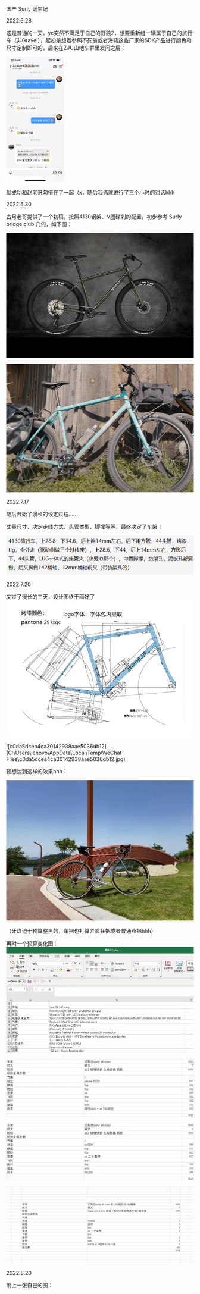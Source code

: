 国产 Surly 诞生记

2022.6.28

这是普通的一天，yc突然不满足于自己的野狼2，想要重新组一辆属于自己的旅行车（非Gravel），起初是想着参照不死骑或者海啸这些厂家的SDK产品进行颜色和尺寸定制即可的，后来在ZJU山地车群里发问之后：

<img src="assets\image-20220822223555574.png" alt="image-20220822223555574" style="zoom: 33%;" />

就成功和赵老哥勾搭在了一起（x，随后我俩就进行了三个小时的对话hhh

2022.6.30

古月老哥提供了一个初稿，按照4130钢架、V圈碟刹的配置，初步参考 Surly bridge club 几何，如下图：

![0240f2a42b68463376623df7b98d3c2](assets\0240f2a42b68463376623df7b98d3c2.png)

![image-20220822224750077](assets\image-20220822224750077.png)

2022.7.17

随后开始了漫长的设定过程......

丈量尺寸、决定走线方式、头管类型、脚撑等等，最终决定了车架！

![image-20220822224951349](assets\image-20220822224951349.png)

2022.7.20

又过了漫长的三天，设计图终于画好了![c746822d4c7c0a322418219bf1f93c5](\assets\c746822d4c7c0a322418219bf1f93c5.jpg)

![c0da5dcea4ca30142938aae5036db12](C:\Users\lenovo\AppData\Local\Temp\WeChat Files\c0da5dcea4ca30142938aae5036db12.jpg)

预想达到这样的效果hhh：

![4aa86ce735bb3a37843aa8653fa7bf9](assets\4aa86ce735bb3a37843aa8653fa7bf9.jpg)

（牙盘迫于预算整黑的，车把也打算弄疯狂把或者普通燕把hhh）

再附一个预算变化图：![c4075fd1f6b2295ae320f415e9cc8dc]( assets\c4075fd1f6b2295ae320f415e9cc8dc.jpg)

![431f473d638f3fce0fcfdd42b4d7909]( assets\431f473d638f3fce0fcfdd42b4d7909.jpg)

![8cccb7bf6e4b32192172140117779c4]( assets\8cccb7bf6e4b32192172140117779c4.jpg)

![29478893ae8912c8f996930ba94878c]( assets\29478893ae8912c8f996930ba94878c.jpg)



2022.8.20

附上一张自己的图：

